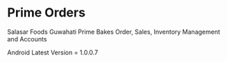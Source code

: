 # Prime Orders

Salasar Foods Guwahati Prime Bakes Order, Sales, Inventory Management and Accounts

Android Latest Version = 1.0.0.7
